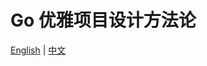 # Go 优雅项目设计方法论

[English](project_design_methodology.md) | [中文](../../zh-CN/thinkings/project_design_methodology.md)
